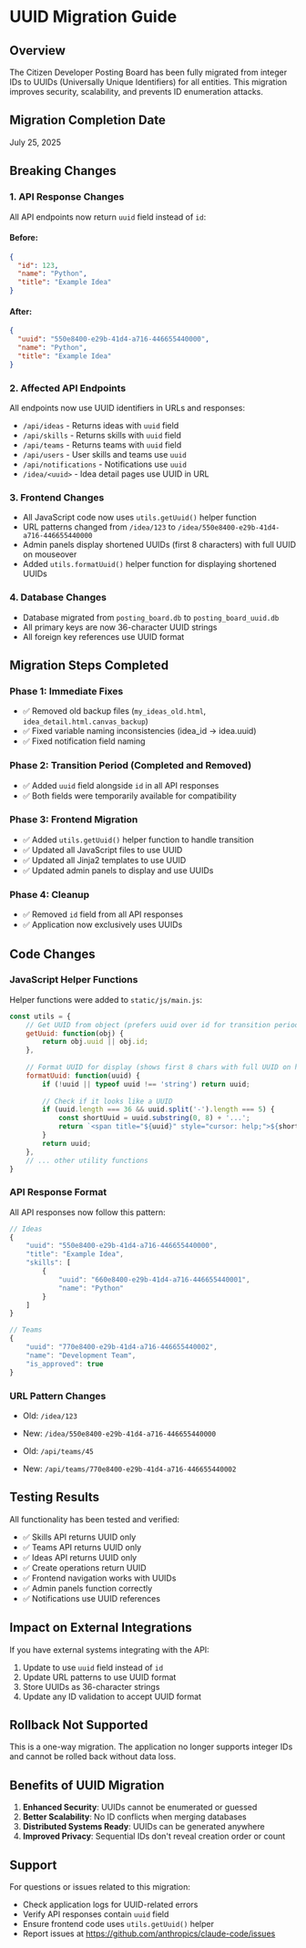 # UUID Migration Guide

## Overview
The Citizen Developer Posting Board has been fully migrated from integer IDs to UUIDs (Universally Unique Identifiers) for all entities. This migration improves security, scalability, and prevents ID enumeration attacks.

## Migration Completion Date
July 25, 2025

## Breaking Changes

### 1. API Response Changes
All API endpoints now return `uuid` field instead of `id`:

#### Before:
```json
{
  "id": 123,
  "name": "Python",
  "title": "Example Idea"
}
```

#### After:
```json
{
  "uuid": "550e8400-e29b-41d4-a716-446655440000",
  "name": "Python",
  "title": "Example Idea"
}
```

### 2. Affected API Endpoints
All endpoints now use UUID identifiers in URLs and responses:
- `/api/ideas` - Returns ideas with `uuid` field
- `/api/skills` - Returns skills with `uuid` field  
- `/api/teams` - Returns teams with `uuid` field
- `/api/users` - User skills and teams use `uuid`
- `/api/notifications` - Notifications use `uuid`
- `/idea/<uuid>` - Idea detail pages use UUID in URL

### 3. Frontend Changes
- All JavaScript code now uses `utils.getUuid()` helper function
- URL patterns changed from `/idea/123` to `/idea/550e8400-e29b-41d4-a716-446655440000`
- Admin panels display shortened UUIDs (first 8 characters) with full UUID on mouseover
- Added `utils.formatUuid()` helper function for displaying shortened UUIDs

### 4. Database Changes
- Database migrated from `posting_board.db` to `posting_board_uuid.db`
- All primary keys are now 36-character UUID strings
- All foreign key references use UUID format

## Migration Steps Completed

### Phase 1: Immediate Fixes
- ✅ Removed old backup files (`my_ideas_old.html`, `idea_detail.html.canvas_backup`)
- ✅ Fixed variable naming inconsistencies (idea_id → idea.uuid)
- ✅ Fixed notification field naming

### Phase 2: Transition Period (Completed and Removed)
- ✅ Added `uuid` field alongside `id` in all API responses
- ✅ Both fields were temporarily available for compatibility

### Phase 3: Frontend Migration
- ✅ Added `utils.getUuid()` helper function to handle transition
- ✅ Updated all JavaScript files to use UUID
- ✅ Updated all Jinja2 templates to use UUID
- ✅ Updated admin panels to display and use UUIDs

### Phase 4: Cleanup
- ✅ Removed `id` field from all API responses
- ✅ Application now exclusively uses UUIDs

## Code Changes

### JavaScript Helper Functions
Helper functions were added to `static/js/main.js`:
```javascript
const utils = {
    // Get UUID from object (prefers uuid over id for transition period)
    getUuid: function(obj) {
        return obj.uuid || obj.id;
    },
    
    // Format UUID for display (shows first 8 chars with full UUID on hover)
    formatUuid: function(uuid) {
        if (!uuid || typeof uuid !== 'string') return uuid;
        
        // Check if it looks like a UUID
        if (uuid.length === 36 && uuid.split('-').length === 5) {
            const shortUuid = uuid.substring(0, 8) + '...';
            return `<span title="${uuid}" style="cursor: help;">${shortUuid}</span>`;
        }
        return uuid;
    },
    // ... other utility functions
}
```

### API Response Format
All API responses now follow this pattern:
```javascript
// Ideas
{
    "uuid": "550e8400-e29b-41d4-a716-446655440000",
    "title": "Example Idea",
    "skills": [
        {
            "uuid": "660e8400-e29b-41d4-a716-446655440001",
            "name": "Python"
        }
    ]
}

// Teams
{
    "uuid": "770e8400-e29b-41d4-a716-446655440002",
    "name": "Development Team",
    "is_approved": true
}
```

### URL Pattern Changes
- Old: `/idea/123`
- New: `/idea/550e8400-e29b-41d4-a716-446655440000`

- Old: `/api/teams/45`
- New: `/api/teams/770e8400-e29b-41d4-a716-446655440002`

## Testing Results
All functionality has been tested and verified:
- ✅ Skills API returns UUID only
- ✅ Teams API returns UUID only
- ✅ Ideas API returns UUID only
- ✅ Create operations return UUID
- ✅ Frontend navigation works with UUIDs
- ✅ Admin panels function correctly
- ✅ Notifications use UUID references

## Impact on External Integrations
If you have external systems integrating with the API:
1. Update to use `uuid` field instead of `id`
2. Update URL patterns to use UUID format
3. Store UUIDs as 36-character strings
4. Update any ID validation to accept UUID format

## Rollback Not Supported
This is a one-way migration. The application no longer supports integer IDs and cannot be rolled back without data loss.

## Benefits of UUID Migration
1. **Enhanced Security**: UUIDs cannot be enumerated or guessed
2. **Better Scalability**: No ID conflicts when merging databases
3. **Distributed Systems Ready**: UUIDs can be generated anywhere
4. **Improved Privacy**: Sequential IDs don't reveal creation order or count

## Support
For questions or issues related to this migration:
- Check application logs for UUID-related errors
- Verify API responses contain `uuid` field
- Ensure frontend code uses `utils.getUuid()` helper
- Report issues at https://github.com/anthropics/claude-code/issues